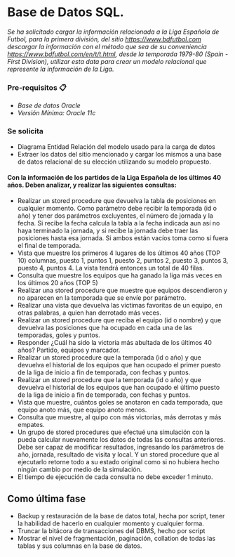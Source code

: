 # Base de Datos SQL.
 

_Se ha solicitado cargar la información relacionada a la Liga Española de Futbol, para la primera 
división, del sitio https://www.bdfutbol.com descargar la información con el método que sea 
de su conveniencia https://www.bdfutbol.com/en/t/t.html, desde la temporada 1979-80 (Spain -
First Division), utilizar esta data para crear un modelo relacional que represente la información de la 
Liga._

### Pre-requisitos 📋
- _Base de datos Oracle_ 
- _Versión Mínima: Oracle 11c_ 

### Se solicita
 - Diagrama Entidad Relación del modelo usado para la carga de datos
 -  Extraer los datos del sitio mencionado y cargar los mismos a una base de datos relacional de 
su elección utilizando su modelo propuesto.
#### Con la información de los partidos de la Liga Española de los últimos 40 años. Deben  analizar, y realizar las siguientes consultas:

- Realizar un stored procedure que devuelva la tabla de posiciones en cualquier 
momento. Como parámetro debe recibir la temporada (id o año) y tener dos 
parámetros excluyentes, el número de jornada y la fecha. Si recibe la fecha calcula 
la tabla a la fecha indicada aun así no haya terminado la jornada, y si recibe la 
jornada debe traer las posiciones hasta esa jornada. Si ambos están vacíos toma 
como si fuera el final de temporada. 
- Vista que muestre los primeros 4 lugares de los últimos 40 años (TOP 10) columnas, 
puesto 1, puntos 1, puesto 2, puntos 2, puesto 3, puntos 3, puesto 4, puntos 4. La 
vista tendrá entonces un total de 40 filas. 
- Consulta que muestre los equipos que ha ganado la liga más veces en los últimos 20 
años (TOP 5)
- Realizar una stored procedure que muestre que equipos descendieron y no 
aparecen en la temporada que se envíe por parámetro.
- Realizar una vista que devuelva las victimas favoritas de un equipo, en otras 
palabras, a quien han derrotado más veces. 
- Realizar un stored procedure que reciba el equipo (id o nombre) y que devuelva las 
posiciones que ha ocupado en cada una de las temporadas, goles y puntos.
- Responder ¿Cuál ha sido la victoria más abultada de los últimos 40 años? Partido, 
equipos y marcador.
- Realizar un stored procedure que la temporada (id o año) y que devuelva el historial 
de los equipos que han ocupado el primer puesto de la liga de inicio a fin de 
temporada, con fechas y puntos. 
- Realizar un stored procedure que la temporada (id o año) y que devuelva el historial 
de los equipos que han ocupado el último puesto de la liga de inicio a fin de 
temporada, con fechas y puntos.
- Vista que muestre, cuántos goles se anotaron en cada temporada, que equipo anoto 
más, que equipo anoto menos.
- Consulta que muestre, al quipo con más victorias, más derrotas y más empates. 
- Un grupo de stored procedures que efectué una simulación con la pueda calcular 
nuevamente los datos de todas las consultas anteriores. Debe ser capaz de modificar 
resultados, ingresando los parámetros de año, jornada, resultado de visita y local. Y 
un stored procedure que al ejecutarlo retorne todo a su estado original como si no 
hubiera hecho ningún cambio por medio de la simulación. 
- El tiempo de ejecución de cada consulta no debe exceder 1 minuto.


## Como última fase

- Backup y restauración de la base de datos total, hecha por script, tener la habilidad 
de hacerlo en cualquier momento y cualquier forma.
- Truncar la bitácora de transacciones del DBMS, hecho por script
- Mostrar el nivel de fragmentación, paginación, collation de todas las tablas y sus 
columnas en la base de datos.
